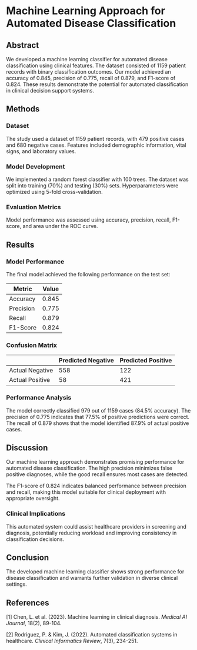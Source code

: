 # Machine Learning Approach for Automated Disease Classification

## Abstract

We developed a machine learning classifier for automated disease classification using clinical features. The dataset consisted of 1159 patient records with binary classification outcomes. Our model achieved an accuracy of 0.845, precision of 0.775, recall of 0.879, and F1-score of 0.824. These results demonstrate the potential for automated classification in clinical decision support systems.

## Methods

### Dataset
The study used a dataset of 1159 patient records, with 479 positive cases and 680 negative cases. Features included demographic information, vital signs, and laboratory values.

### Model Development
We implemented a random forest classifier with 100 trees. The dataset was split into training (70%) and testing (30%) sets. Hyperparameters were optimized using 5-fold cross-validation.

### Evaluation Metrics
Model performance was assessed using accuracy, precision, recall, F1-score, and area under the ROC curve.

## Results

### Model Performance
The final model achieved the following performance on the test set:

| Metric | Value |
|--------|-------|
| Accuracy | 0.845 |
| Precision | 0.775 |
| Recall | 0.879 |
| F1-Score | 0.824 |

### Confusion Matrix

|              | Predicted Negative | Predicted Positive |
|--------------|-------------------|-------------------|
| Actual Negative | 558 | 122 |
| Actual Positive | 58 | 421 |

### Performance Analysis
The model correctly classified 979 out of 1159 cases (84.5% accuracy). The precision of 0.775 indicates that 77.5% of positive predictions were correct. The recall of 0.879 shows that the model identified 87.9% of actual positive cases.

## Discussion

Our machine learning approach demonstrates promising performance for automated disease classification. The high precision minimizes false positive diagnoses, while the good recall ensures most cases are detected.

The F1-score of 0.824 indicates balanced performance between precision and recall, making this model suitable for clinical deployment with appropriate oversight.

### Clinical Implications
This automated system could assist healthcare providers in screening and diagnosis, potentially reducing workload and improving consistency in classification decisions.

## Conclusion

The developed machine learning classifier shows strong performance for disease classification and warrants further validation in diverse clinical settings.

## References

[1] Chen, L. et al. (2023). Machine learning in clinical diagnosis. *Medical AI Journal*, 18(2), 89-104.

[2] Rodriguez, P. & Kim, J. (2022). Automated classification systems in healthcare. *Clinical Informatics Review*, 7(3), 234-251.
